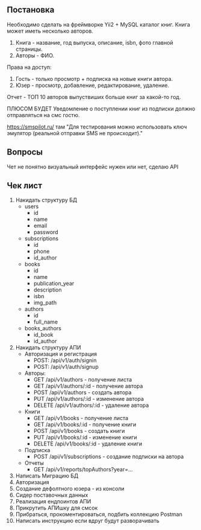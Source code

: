 ## Постановка
Необходимо сделать на фреймворке Yii2 + MySQL каталог книг. Книга может иметь несколько авторов.

1. Книга - название, год выпуска, описание, isbn, фото главной страницы.
2. Авторы - ФИО.

Права на доступ:
1. Гость - только просмотр + подписка на новые книги автора.
2. Юзер - просмотр, добавление, редактирование, удаление.

Отчет - ТОП 10 авторов выпуствиших больше книг за какой-то год.

ПЛЮСОМ БУДЕТ
Уведомление о поступлении книг из подписки должно отправляться на смс гостю.

https://smspilot.ru/
там "Для тестирования можно использовать ключ эмулятор (реальной отправки SMS не происходит)."

## Вопросы
Чет не понятно визуальный интерфейс нужен или нет, сделаю API

## Чек лист
1. Накидать структуру БД
    * users
      * id
      * name
      * email
      * password
    * subscriptions
      * id
      * phone
      * id_author
    * books
      * id
      * name
      * publication_year
      * description
      * isbn
      * img_path
    * authors
      * id
      * full_name
    * books_authors
      * id_book
      * id_author
2. Накидать структуру АПИ
    * Авторизация и регистрация
      * POST: /api/v1/auth/signin
      * POST: /api/v1/auth/signup
    * Авторы:
      * GET /api/v1/authors - получение листа
      * GET /api/v1/authors/:id - получение автора
      * POST /api/v1/authors - создать автора
      * PUT /api/v1/authors/:id - изменение автора
      * DELETE /api/v1/authors/:id - удаление автора
    * Книги
      * GET /api/v1/books - получение листа
      * GET /api/v1/books/:id - получение книги
      * POST /api/v1/books - создать книги
      * PUT /api/v1/books/:id - изменение книги
      * DELETE /api/v1/books/:id - удаление книги
    * Подписка
      * POST /api/v1/subscriptions - создание подписки на автора
    * Отчеты
      * GET /api/v1/reports/topAuthors?year=...
3. Написать Миграцию БД
4. Авторизация
5. Cоздание дефолтного юзера - из консоли
6. Сидер поставочных данных
7. Реализация ендпоинтов АПИ
8. Прикрутить АПИшку для смсок
9. Прибраться, прокоментироваться, подбить коллекцию Postman
10. Написать инструкцию если вдруг будут разворачивать